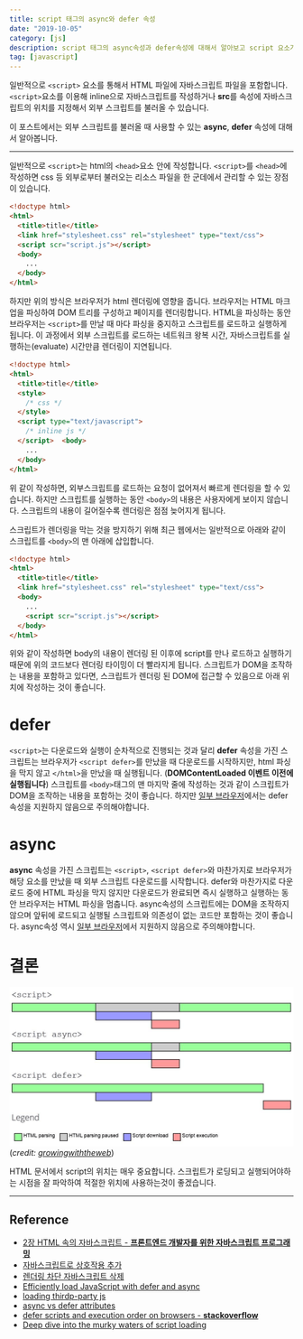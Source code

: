 ```yaml
---
title: script 태그의 async와 defer 속성
date: "2019-10-05"
category: [js]
description: script 태그의 async속성과 defer속성에 대해서 알아보고 script 요소가 렌더링에 미치는 영향에 대해서 간단하게 알아봅니다.
tag: [javascript]
---
```


일반적으로 `<script>` 요소를 통해서 HTML 파일에 자바스크립트 파일을 포함합니다. `<script>`요소를 이용해 inline으로 자바스크립트를 작성하거나 **src**를 속성에 자바스크립트의 위치를 지정해서 외부 스크립트를 불러올 수 있습니다.

이 포스트에서는 외부 스크립트를 불러올 때 사용할 수 있는 **async**, **defer** 속성에 대해서 알아봅니다.

---

일반적으로 `<script>`는 html의 `<head>`요소 안에 작성합니다. `<script>`를 `<head>`에 작성하면 css 등 외부로부터 불러오는 리소스 파일을 한 군데에서 관리할 수 있는 장점이 있습니다.

```HTML
<!doctype html>
<html>
  <title>title</title>
  <link href="stylesheet.css" rel="stylesheet" type="text/css">
  <script scr="script.js"></script>
  <body>
    ...
  </body>
</html>
```

하지만 위의 방식은 브라우저가 html 렌더링에 영향을 줍니다. 브라우저는 HTML 마크업을 파싱하여 DOM 트리를 구성하고 페이지를 렌더링합니다. HTML을 파싱하는 동안 브라우저는 `<script>`를 만날 때 마다 파싱을 중지하고 스크립트를 로드하고 실행하게 됩니다. 이 과정에서 외부 스크립트를 로드하는 네트워크 왕복 시간, 자바스크립트를 실행하는(evaluate) 시간만큼 렌더링이 지연됩니다.

```HTML
<!doctype html>
<html>
  <title>title</title>
  <style>
    /* css */
  </style>
  <script type="text/javascript">
    /* inline js */
  </script>  <body>
    ...
  </body>
</html>
```
위 같이 작성하면, 외부스크립트를 로드하는 요청이 없어져서 빠르게 렌더링을 할 수 있습니다. 하지만 스크립트를 실행하는 동안 `<body>`의 내용은 사용자에게 보이지 않습니다. 스크립트의 내용이 길어질수록 렌더링은 점점 늦어지게 됩니다.

스크립트가 렌더링을 막는 것을 방지하기 위해 최근 웹에서는 일반적으로 아래와 같이 스크립트를 `<body>`의 맨 아래에 삽입합니다.

```HTML
<!doctype html>
<html>
  <title>title</title>
  <link href="stylesheet.css" rel="stylesheet" type="text/css">
  <body>
    ...
    <script scr="script.js"></script>
  </body>
</html>
```

위와 같이 작성하면 body의 내용이 렌더링 된 이후에 script를 만나 로드하고 실행하기 때문에 위의 코드보다 렌더링 타이밍이 더 빨라지게 됩니다. 스크립트가 DOM을 조작하는 내용을 포함하고 있다면, 스크립트가 렌더링 된 DOM에 접근할 수 있음으로 아래 위치에 작성하는 것이 좋습니다.

# defer
`<script>`는 다운로드와 실행이 순차적으로 진행되는 것과 달리 **defer** 속성을 가진 스크립트는 브라우저가 `<script defer>`를 만났을 때 다운로드를 시작하지만, html 파싱을 막지 않고 `</html>`을 만났을 때 실행됩니다. (**DOMContentLoaded 이벤트 이전에 실행됩니다**) 스크립트를 `<body>`태그의 맨 마지막 줄에 작성하는 것과 같이 스크립트가 DOM을 조작하는 내용을 포함하는 것이 좋습니다. 하지만 [일부 브라우저](https://caniuse.com/#search=defer)에서는 defer속성을 지원하지 않음으로 주의해야합니다.

# async
**async** 속성을 가진 스크립트는 `<script>`, `<script defer>`와 마찬가지로 브라우저가 해당 요소를 만났을 때 외부 스크립트 다운로드를 시작합니다. defer와 마찬가지로 다운로드 중에 HTML 파싱을 막지 않지만 다운로드가 완료되면 즉시 실행하고 실행하는 동안 브라우저는 HTML 파싱을 멈춥니다. async속성의 스크립트에는 DOM을 조작하지 않으며 앞뒤에 로드되고 실행될 스크립트와 의존성이 없는 코드만 포함하는 것이 좋습니다. async속성 역시 [일부 브라우저](https://caniuse.com/#search=defer)에서 지원하지 않음으로 주의해야합니다.


# 결론
![script defer async 로딩 설명](./script_load.png)
(*credit: [growingwiththeweb](https://www.growingwiththeweb.com/2014/02/async-vs-defer-attributes.html)*)

HTML 문서에서 script의 위치는 매우 중요합니다. 스크립트가 로딩되고 실행되어야하는 시점을 잘 파악하여 적절한 위치에 사용하는것이 좋겠습니다.

---

## Reference
- [2장 HTML 속의 자바스크립트 - **프론트엔드 개발자를 위한 자바스크립트 프로그래밍**](https://coupa.ng/bjijMw)
- [자바스크립트로 상호작용 추가](https://developers.google.com/web/fundamentals/performance/critical-rendering-path/adding-interactivity-with-javascript)
- [렌더링 차단 자바스크립트 삭제](https://developers.google.com/speed/docs/insights/BlockingJS#FAQ)
- [Efficiently load JavaScript with defer and async](https://flaviocopes.com/javascript-async-defer/)
- [loading thirdp-party js](https://developers.google.com/web/fundamentals/performance/optimizing-content-efficiency/loading-third-party-javascript)
- [async vs defer attributes](https://www.growingwiththeweb.com/2014/02/async-vs-defer-attributes.html)
- [defer scripts and execution order on browsers - **stackoverflow**](https://stackoverflow.com/questions/32413279/defer-scripts-and-execution-order-on-browsers)
- [Deep dive into the murky waters of script loading](https://www.html5rocks.com/en/tutorials/speed/script-loading/)
